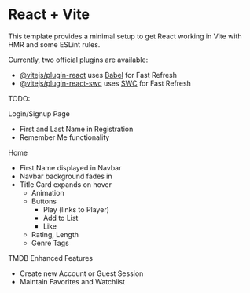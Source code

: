 # React + Vite

This template provides a minimal setup to get React working in Vite with HMR and some ESLint rules.

Currently, two official plugins are available:

- [@vitejs/plugin-react](https://github.com/vitejs/vite-plugin-react/blob/main/packages/plugin-react/README.md) uses [Babel](https://babeljs.io/) for Fast Refresh
- [@vitejs/plugin-react-swc](https://github.com/vitejs/vite-plugin-react-swc) uses [SWC](https://swc.rs/) for Fast Refresh

TODO:

Login/Signup Page
- First and Last Name in Registration
- Remember Me functionality

Home
- First Name displayed in Navbar
- Navbar background fades in 
- Title Card expands on hover
    - Animation
    - Buttons
        - Play (links to Player)
        - Add to List
        - Like
    - Rating, Length
    - Genre Tags

TMDB Enhanced Features
- Create new Account or Guest Session
- Maintain Favorites and Watchlist

